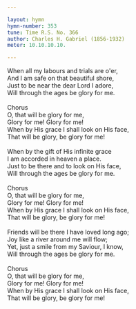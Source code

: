 ```yaml
---

layout: hymn
hymn-number: 353
tune: Time R.S. No. 366
author: Charles H. Gabriel (1856-1932)
meter: 10.10.10.10.

---
```

When all my labours and trials are o'er,<br>And I am safe on that beautiful shore,<br>Just to be near the dear Lord I adore,<br>Will through the ages be glory for me.<br><br>Chorus<br>O, that will be glory for me,<br>Glory for me! Glory for me!<br>When by His grace I shall look on His face,<br>That will be glory, be glory for me!<br><br>When by the gift of His infinite grace<br>I am accorded in heaven a place.<br>Just to be there and to look on His face,<br>Will through the ages be glory for me.<br><br>Chorus<br>O, that will be glory for me,<br>Glory for me! Glory for me!<br>When by His grace I shall look on His face,<br>That will be glory, be glory for me!<br><br>Friends will be there I have loved long ago;<br>Joy like a river around me will flow;<br>Yet, just a smile from my Saviour, I know,<br>Will through the ages be glory for me.<br><br>Chorus<br>O, that will be glory for me,<br>Glory for me! Glory for me!<br>When by His grace I shall look on His face,<br>That will be glory, be glory for me!<br><br><br>
